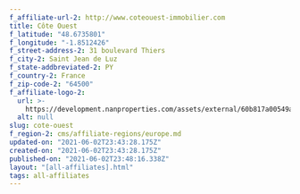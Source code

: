 ```yaml
---
f_affiliate-url-2: http://www.coteouest-immobilier.com
title: Côte Ouest
f_latitude: "48.6735801"
f_longitude: "-1.8512426"
f_street-address-2: 31 boulevard Thiers­
f_city-2: Saint Jean de Luz­
f_state-addbreviated-2: PY­
f_country-2: France
f_zip-code-2: "64500"
f_affiliate-logo-2:
  url: >-
    https://development.nanproperties.com/assets/external/60b817a00549a97b227397d3_6081e567408db15fba604138_60785a4538473ce39acd073d_content_unnamed.jpeg
  alt: null
slug: cote-ouest
f_region-2: cms/affiliate-regions/europe.md
updated-on: "2021-06-02T23:43:28.175Z"
created-on: "2021-06-02T23:43:28.175Z"
published-on: "2021-06-02T23:48:16.338Z"
layout: "[all-affiliates].html"
tags: all-affiliates
---
```

